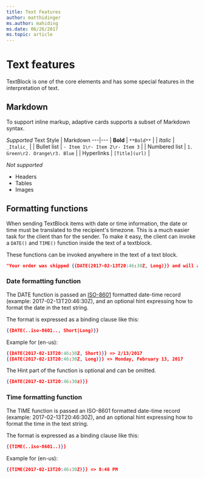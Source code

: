 ```yaml
---
title: Text Features
author: matthidinger
ms.author: mahiding
ms.date: 06/26/2017
ms.topic: article
---
```


# Text features
TextBlock is one of the core elements and has some special features in the interpretation of text.

## Markdown
To support inline markup, adaptive cards supports a subset of Markdown syntax.

_Supported_
Text Style | Markdown
---|---
| **Bold**        | `**Bold**` |
| _Italic_        | `_Italic_` |
| Bullet list     | ```- Item 1\r- Item 2\r- Item 3``` | 
| Numbered list   | ```1. Green\r2. Orange\r3. Blue``` |
| Hyperlinks      | ```[Title](url)``` |

_Not supported_
* Headers
* Tables
* Images

## Formatting functions

When sending TextBlock items with date or time information, the date or time must be translated to the
recipient's timezone.  This is a much easier task for the client than for the sender. To make it easy, the client can invoke a `DATE()` and `TIME()` function inside the text of a textblock.

These functions can be invoked anywhere in the text of a text block.

```json
"Your order was shipped {{DATE(2017-02-13T20:46:30Z, Long)}} and will arrive at {{TIME(2017-02-13T20:00:00Z, Short)}}" 
```

### Date formatting function

The DATE function is passed an [ISO-8601](https://en.wikipedia.org/wiki/ISO_8601) formatted date-time record (example: 2017-02-13T20:46:30Z), and an optional hint expressing how to format the date in the text string.

The format is expressed as a binding clause like this:

```json
{{DATE(..iso-8601.., Short|Long)}}
```

Example for (en-us):
```json
{{DATE(2017-02-13T20:46:30Z, Short)}} => 2/13/2017
{{DATE(2017-02-13T20:46:30Z, Long)}} => Monday, February 13, 2017
```
The Hint part of the function is optional and can be omitted.

```json
{{DATE(2017-02-13T20:46:30z)}}
```

### Time formatting function

The TIME function is passed an ISO-8601 formatted date-time record (example: 2017-02-13T20:46:30Z), and an optional hint expressing how to format the time in the text string.

The format is expressed as a binding clause like this:

```json
{{TIME(..iso-8601..)}}
```
Example for (en-us):
```json
{{TIME(2017-02-13T20:46:30Z)}} => 8:46 PM
```
